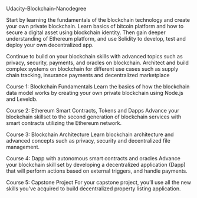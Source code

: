 Udacity-Blockchain-Nanodegree

Start by learning the fundamentals of the blockchain technology and create your own private blockchain. Learn basics of bitcoin platform and how to secure a digital asset using blockchain identity. Then gain deeper understanding of Ethereum platform, and use Solidity to develop, test and deploy your own decentralized app.

Continue to build on your blockchain skills with advanced topics such as privacy, security, payments, and oracles on blockchain. Architect and build complex systems on blockchain for different use cases such as supply chain tracking, insurance payments and decentralized marketplace

Course 1: Blockchain Fundamentals
Learn the basics of how the blockchain data model works by creating your own private blockchain using Node.js and Leveldb.

Course 2: Ethereum Smart Contracts, Tokens and Dapps
Advance your blockchain skillset to the second generation of blockchain services with smart contracts utilizing the Ethereum network.

Course 3: Blockchain Architecture
Learn blockchain architecture and advanced concepts such as privacy, security and decentralized file management.

Course 4: Dapp with autonomous smart contracts and oracles
Advance your blockchain skill set by developing a decentralized application (Dapp) that will perform actions based on external triggers, and handle payments.

Course 5: Capstone Project
For your capstone project, you’ll use all the new skills you’ve acquired to build decentralized property listing application.
